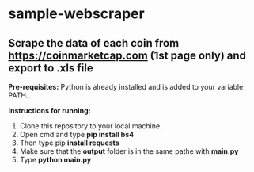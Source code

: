 # sample-webscraper
## Scrape the data of each coin from https://coinmarketcap.com (1st page only) and export to .xls file

**Pre-requisites:**
Python is already installed and is added to your variable PATH.


**Instructions for running:**
1. Clone this repository to your local machine.
2. Open cmd and type **pip install bs4**
3. Then type pip **install requests** 
4. Make sure that the **output** folder is in the same pathe with **main.py**
5. Type **python main.py**
